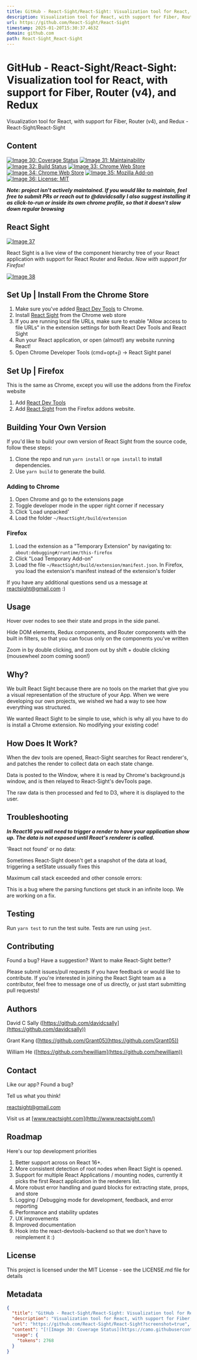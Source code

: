 ```yaml
---
title: GitHub - React-Sight/React-Sight: Visualization tool for React, with support for Fiber, Router (v4), and Redux
description: Visualization tool for React, with support for Fiber, Router (v4), and Redux - React-Sight/React-Sight
url: https://github.com/React-Sight/React-Sight
timestamp: 2025-01-20T15:30:37.463Z
domain: github.com
path: React-Sight_React-Sight
---
```


# GitHub - React-Sight/React-Sight: Visualization tool for React, with support for Fiber, Router (v4), and Redux


Visualization tool for React, with support for Fiber, Router (v4), and Redux - React-Sight/React-Sight


## Content

[![Image 30: Coverage Status](https://camo.githubusercontent.com/7bc5fae192d405aaa58199c2ac55d3f28136c267d602d79020e4ee82242d5e18/68747470733a2f2f636f766572616c6c732e696f2f7265706f732f6769746875622f52656163742d53696768742f52656163742d53696768742f62616467652e7376673f6272616e63683d6d6173746572)](https://coveralls.io/github/React-Sight/React-Sight?branch=master) [![Image 31: Maintainability](https://camo.githubusercontent.com/19aee86c5bc13b08534b90486d270d77cf49954e6a404dc0eb52631ff1c7c374/68747470733a2f2f6170692e636f6465636c696d6174652e636f6d2f76312f6261646765732f61376338653763643033343663343563633763362f6d61696e7461696e6162696c697479)](https://codeclimate.com/github/React-Sight/React-Sight/maintainability) [![Image 32: Build Status](https://camo.githubusercontent.com/d005f418470e2d960e89f5927bbe5a7100df1b317f85f2593db0d3d7e71acf2b/68747470733a2f2f7472617669732d63692e6f72672f52656163742d53696768742f52656163742d53696768742e7376673f6272616e63683d6d6173746572)](https://travis-ci.org/React-Sight/React-Sight) [![Image 33: Chrome Web Store](https://camo.githubusercontent.com/c288c75806d23fd084e819c8c0ebc6351c689e44657f6d2b8d68c8db41b6be34/68747470733a2f2f696d672e736869656c64732e696f2f6368726f6d652d7765622d73746f72652f75736572732f61616c70706f6c696c61707066616b706d6466646b707070646e68706769666e2e737667)](https://chrome.google.com/webstore/detail/react-sight/aalppolilappfakpmdfdkpppdnhpgifn) [![Image 34: Chrome Web Store](https://camo.githubusercontent.com/1955ccb2e137d9b276130eb9d4fc1f6e7efaef42593f23d1039fe9e904d0f2e0/68747470733a2f2f696d672e736869656c64732e696f2f6368726f6d652d7765622d73746f72652f762f61616c70706f6c696c61707066616b706d6466646b707070646e68706769666e2e737667)](https://chrome.google.com/webstore/detail/react-sight/aalppolilappfakpmdfdkpppdnhpgifn) [![Image 35: Mozilla Add-on](https://camo.githubusercontent.com/ca1ef454aa9f18f3fb63d894f3a07426b1b0a3541aecd88050349fa3908fb0c1/68747470733a2f2f696d672e736869656c64732e696f2f616d6f2f762f72656163742d7369676874)](https://camo.githubusercontent.com/ca1ef454aa9f18f3fb63d894f3a07426b1b0a3541aecd88050349fa3908fb0c1/68747470733a2f2f696d672e736869656c64732e696f2f616d6f2f762f72656163742d7369676874) [![Image 36: License: MIT](https://camo.githubusercontent.com/cce5a2a14b0faab422e0bfcdc074afb46089831a0bf5930a7d8af3f31b98f847/68747470733a2f2f696d672e736869656c64732e696f2f62616467652f4c6963656e73652d4d49542d626c75652e737667)](https://opensource.org/licenses/MIT)

_**Note: project isn't actively maintained. If you would like to maintain, feel free to submit PRs or reach out to @davidcsally**_ _**I also suggest installing it as click-to-run or inside its own chrome profile, so that it doesn't slow down regular browsing**_

React Sight
-----------

[](https://github.com/React-Sight/React-Sight?screenshot=true#react-sight)

[![Image 37](https://github.com/React-Sight/React-Sight/raw/master/assets/sidewaylogo4.png)](https://github.com/React-Sight/React-Sight/blob/master/assets/sidewaylogo4.png)

React Sight is a live view of the component hierarchy tree of your React application with support for React Router and Redux. _Now with support for Firefox!_

[![Image 38](https://github.com/React-Sight/React-Sight/raw/master/assets/testingDEMO.gif)](https://github.com/React-Sight/React-Sight/blob/master/assets/testingDEMO.gif)

Set Up | Install From the Chrome Store
--------------------------------------

[](https://github.com/React-Sight/React-Sight?screenshot=true#set-up--install-from-the-chrome-store)

1.  Make sure you've added [React Dev Tools](https://chrome.google.com/webstore/detail/react-developer-tools/fmkadmapgofadopljbjfkapdkoienihi) to Chrome.
2.  Install [React Sight](https://chrome.google.com/webstore/detail/react-sight/aalppolilappfakpmdfdkpppdnhpgifn) from the Chrome web store
3.  If you are running local file URLs, make sure to enable "Allow access to file URLs" in the extension settings for both React Dev Tools and React Sight
4.  Run your React application, or open (almost!) any website running React!
5.  Open Chrome Developer Tools (cmd+opt+j) -\> React Sight panel

Set Up | Firefox
----------------

[](https://github.com/React-Sight/React-Sight?screenshot=true#set-up---firefox)

This is the same as Chrome, except you will use the addons from the Firefox website

1.  Add [React Dev Tools](https://addons.mozilla.org/en-US/firefox/addon/react-devtools/?src=search)
2.  Add [React Sight](https://addons.mozilla.org/en-US/firefox/addon/react-sight/) from the Firefox addons website.

Building Your Own Version
-------------------------

[](https://github.com/React-Sight/React-Sight?screenshot=true#building-your-own-version)

If you'd like to build your own version of React Sight from the source code, follow these steps:

1.  Clone the repo and run `yarn install` or `npm install` to install dependencies.
2.  Use `yarn build` to generate the build.

### Adding to Chrome

[](https://github.com/React-Sight/React-Sight?screenshot=true#adding-to-chrome)

1.  Open Chrome and go to the extensions page
2.  Toggle developer mode in the upper right corner if necessary
3.  Click 'Load unpacked'
4.  Load the folder `~/ReactSight/build/extension`

### Firefox

[](https://github.com/React-Sight/React-Sight?screenshot=true#firefox)

1.  Load the extension as a "Temporary Extension" by navigating to: `about:debugging#/runtime/this-firefox`
2.  Click "Load Temporary Add-on"
3.  Load the file `~/ReactSight/build/extension/manifest.json`. In Firefox, you load the extension's manifest instead of the extension's folder

If you have any additional questions send us a message at [reactsight@gmail.com](mailto:reactsight@gmail.com) :)

Usage
-----

[](https://github.com/React-Sight/React-Sight?screenshot=true#usage)

Hover over nodes to see their state and props in the side panel.

Hide DOM elements, Redux components, and Router components with the built in filters, so that you can focus only on the components you've written

Zoom in by double clicking, and zoom out by shift + double clicking (mousewheel zoom coming soon!)

Why?
----

[](https://github.com/React-Sight/React-Sight?screenshot=true#why)

We built React Sight because there are no tools on the market that give you a visual representation of the structure of your App. When we were developing our own projects, we wished we had a way to see how everything was structured.

We wanted React Sight to be simple to use, which is why all you have to do is install a Chrome extension. No modifying your existing code!

How Does It Work?
-----------------

[](https://github.com/React-Sight/React-Sight?screenshot=true#how-does-it-work)

When the dev tools are opened, React-Sight searches for React renderer's, and patches the render to collect data on each state change.

Data is posted to the Window, where it is read by Chrome's background.js window, and is then relayed to React-Sight's devTools page.

The raw data is then processed and fed to D3, where it is displayed to the user.

Troubleshooting
---------------

[](https://github.com/React-Sight/React-Sight?screenshot=true#troubleshooting)

_**In React16 you will need to trigger a render to have your application show up. The data is not exposed until React's renderer is called.**_

'React not found' or no data:

Sometimes React-Sight doesn't get a snapshot of the data at load, triggering a setState ussually fixes this

Maximum call stack exceeded and other console errors:

This is a bug where the parsing functions get stuck in an infinite loop. We are working on a fix.

Testing
-------

[](https://github.com/React-Sight/React-Sight?screenshot=true#testing)

Run `yarn test` to run the test suite. Tests are run using `jest`.

Contributing
------------

[](https://github.com/React-Sight/React-Sight?screenshot=true#contributing)

Found a bug? Have a suggestion? Want to make React-Sight better?

Please submit issues/pull requests if you have feedback or would like to contribute. If you're interested in joining the React Sight team as a contributor, feel free to message one of us directly, or just start submitting pull requests!

Authors
-------

[](https://github.com/React-Sight/React-Sight?screenshot=true#authors)

David C Sally ([https://github.com/davidcsally](https://github.com/davidcsally))

Grant Kang ([https://github.com/Grant05](https://github.com/Grant05))

William He ([https://github.com/hewilliam](https://github.com/hewilliam))

Contact
-------

[](https://github.com/React-Sight/React-Sight?screenshot=true#contact)

Like our app? Found a bug?

Tell us what you think!

[reactsight@gmail.com](mailto:reactsight@gmail.com)

Visit us at [www.reactsight.com](http://www.reactsight.com/)

Roadmap
-------

[](https://github.com/React-Sight/React-Sight?screenshot=true#roadmap)

Here's our top development priorities

1.  Better support across on React 16+.
2.  More consistent detection of root nodes when React Sight is opened.
3.  Support for multiple React Applications / mounting nodes, currently it picks the first React application in the renderers list.
4.  More robust error handling and guard blocks for extracting state, props, and store
5.  Logging / Debugging mode for development, feedback, and error reporting
6.  Performance and stability updates
7.  UX improvements
8.  Improved documentation
9.  Hook into the react-devtools-backend so that we don't have to reimplement it :)

License
-------

[](https://github.com/React-Sight/React-Sight?screenshot=true#license)

This project is licensed under the MIT License - see the LICENSE.md file for details

## Metadata

```json
{
  "title": "GitHub - React-Sight/React-Sight: Visualization tool for React, with support for Fiber, Router (v4), and Redux",
  "description": "Visualization tool for React, with support for Fiber, Router (v4), and Redux - React-Sight/React-Sight",
  "url": "https://github.com/React-Sight/React-Sight?screenshot=true",
  "content": "[![Image 30: Coverage Status](https://camo.githubusercontent.com/7bc5fae192d405aaa58199c2ac55d3f28136c267d602d79020e4ee82242d5e18/68747470733a2f2f636f766572616c6c732e696f2f7265706f732f6769746875622f52656163742d53696768742f52656163742d53696768742f62616467652e7376673f6272616e63683d6d6173746572)](https://coveralls.io/github/React-Sight/React-Sight?branch=master) [![Image 31: Maintainability](https://camo.githubusercontent.com/19aee86c5bc13b08534b90486d270d77cf49954e6a404dc0eb52631ff1c7c374/68747470733a2f2f6170692e636f6465636c696d6174652e636f6d2f76312f6261646765732f61376338653763643033343663343563633763362f6d61696e7461696e6162696c697479)](https://codeclimate.com/github/React-Sight/React-Sight/maintainability) [![Image 32: Build Status](https://camo.githubusercontent.com/d005f418470e2d960e89f5927bbe5a7100df1b317f85f2593db0d3d7e71acf2b/68747470733a2f2f7472617669732d63692e6f72672f52656163742d53696768742f52656163742d53696768742e7376673f6272616e63683d6d6173746572)](https://travis-ci.org/React-Sight/React-Sight) [![Image 33: Chrome Web Store](https://camo.githubusercontent.com/c288c75806d23fd084e819c8c0ebc6351c689e44657f6d2b8d68c8db41b6be34/68747470733a2f2f696d672e736869656c64732e696f2f6368726f6d652d7765622d73746f72652f75736572732f61616c70706f6c696c61707066616b706d6466646b707070646e68706769666e2e737667)](https://chrome.google.com/webstore/detail/react-sight/aalppolilappfakpmdfdkpppdnhpgifn) [![Image 34: Chrome Web Store](https://camo.githubusercontent.com/1955ccb2e137d9b276130eb9d4fc1f6e7efaef42593f23d1039fe9e904d0f2e0/68747470733a2f2f696d672e736869656c64732e696f2f6368726f6d652d7765622d73746f72652f762f61616c70706f6c696c61707066616b706d6466646b707070646e68706769666e2e737667)](https://chrome.google.com/webstore/detail/react-sight/aalppolilappfakpmdfdkpppdnhpgifn) [![Image 35: Mozilla Add-on](https://camo.githubusercontent.com/ca1ef454aa9f18f3fb63d894f3a07426b1b0a3541aecd88050349fa3908fb0c1/68747470733a2f2f696d672e736869656c64732e696f2f616d6f2f762f72656163742d7369676874)](https://camo.githubusercontent.com/ca1ef454aa9f18f3fb63d894f3a07426b1b0a3541aecd88050349fa3908fb0c1/68747470733a2f2f696d672e736869656c64732e696f2f616d6f2f762f72656163742d7369676874) [![Image 36: License: MIT](https://camo.githubusercontent.com/cce5a2a14b0faab422e0bfcdc074afb46089831a0bf5930a7d8af3f31b98f847/68747470733a2f2f696d672e736869656c64732e696f2f62616467652f4c6963656e73652d4d49542d626c75652e737667)](https://opensource.org/licenses/MIT)\n\n_**Note: project isn't actively maintained. If you would like to maintain, feel free to submit PRs or reach out to @davidcsally**_ _**I also suggest installing it as click-to-run or inside its own chrome profile, so that it doesn't slow down regular browsing**_\n\nReact Sight\n-----------\n\n[](https://github.com/React-Sight/React-Sight?screenshot=true#react-sight)\n\n[![Image 37](https://github.com/React-Sight/React-Sight/raw/master/assets/sidewaylogo4.png)](https://github.com/React-Sight/React-Sight/blob/master/assets/sidewaylogo4.png)\n\nReact Sight is a live view of the component hierarchy tree of your React application with support for React Router and Redux. _Now with support for Firefox!_\n\n[![Image 38](https://github.com/React-Sight/React-Sight/raw/master/assets/testingDEMO.gif)](https://github.com/React-Sight/React-Sight/blob/master/assets/testingDEMO.gif)\n\nSet Up | Install From the Chrome Store\n--------------------------------------\n\n[](https://github.com/React-Sight/React-Sight?screenshot=true#set-up--install-from-the-chrome-store)\n\n1.  Make sure you've added [React Dev Tools](https://chrome.google.com/webstore/detail/react-developer-tools/fmkadmapgofadopljbjfkapdkoienihi) to Chrome.\n2.  Install [React Sight](https://chrome.google.com/webstore/detail/react-sight/aalppolilappfakpmdfdkpppdnhpgifn) from the Chrome web store\n3.  If you are running local file URLs, make sure to enable \"Allow access to file URLs\" in the extension settings for both React Dev Tools and React Sight\n4.  Run your React application, or open (almost!) any website running React!\n5.  Open Chrome Developer Tools (cmd+opt+j) -\\> React Sight panel\n\nSet Up | Firefox\n----------------\n\n[](https://github.com/React-Sight/React-Sight?screenshot=true#set-up---firefox)\n\nThis is the same as Chrome, except you will use the addons from the Firefox website\n\n1.  Add [React Dev Tools](https://addons.mozilla.org/en-US/firefox/addon/react-devtools/?src=search)\n2.  Add [React Sight](https://addons.mozilla.org/en-US/firefox/addon/react-sight/) from the Firefox addons website.\n\nBuilding Your Own Version\n-------------------------\n\n[](https://github.com/React-Sight/React-Sight?screenshot=true#building-your-own-version)\n\nIf you'd like to build your own version of React Sight from the source code, follow these steps:\n\n1.  Clone the repo and run `yarn install` or `npm install` to install dependencies.\n2.  Use `yarn build` to generate the build.\n\n### Adding to Chrome\n\n[](https://github.com/React-Sight/React-Sight?screenshot=true#adding-to-chrome)\n\n1.  Open Chrome and go to the extensions page\n2.  Toggle developer mode in the upper right corner if necessary\n3.  Click 'Load unpacked'\n4.  Load the folder `~/ReactSight/build/extension`\n\n### Firefox\n\n[](https://github.com/React-Sight/React-Sight?screenshot=true#firefox)\n\n1.  Load the extension as a \"Temporary Extension\" by navigating to: `about:debugging#/runtime/this-firefox`\n2.  Click \"Load Temporary Add-on\"\n3.  Load the file `~/ReactSight/build/extension/manifest.json`. In Firefox, you load the extension's manifest instead of the extension's folder\n\nIf you have any additional questions send us a message at [reactsight@gmail.com](mailto:reactsight@gmail.com) :)\n\nUsage\n-----\n\n[](https://github.com/React-Sight/React-Sight?screenshot=true#usage)\n\nHover over nodes to see their state and props in the side panel.\n\nHide DOM elements, Redux components, and Router components with the built in filters, so that you can focus only on the components you've written\n\nZoom in by double clicking, and zoom out by shift + double clicking (mousewheel zoom coming soon!)\n\nWhy?\n----\n\n[](https://github.com/React-Sight/React-Sight?screenshot=true#why)\n\nWe built React Sight because there are no tools on the market that give you a visual representation of the structure of your App. When we were developing our own projects, we wished we had a way to see how everything was structured.\n\nWe wanted React Sight to be simple to use, which is why all you have to do is install a Chrome extension. No modifying your existing code!\n\nHow Does It Work?\n-----------------\n\n[](https://github.com/React-Sight/React-Sight?screenshot=true#how-does-it-work)\n\nWhen the dev tools are opened, React-Sight searches for React renderer's, and patches the render to collect data on each state change.\n\nData is posted to the Window, where it is read by Chrome's background.js window, and is then relayed to React-Sight's devTools page.\n\nThe raw data is then processed and fed to D3, where it is displayed to the user.\n\nTroubleshooting\n---------------\n\n[](https://github.com/React-Sight/React-Sight?screenshot=true#troubleshooting)\n\n_**In React16 you will need to trigger a render to have your application show up. The data is not exposed until React's renderer is called.**_\n\n'React not found' or no data:\n\nSometimes React-Sight doesn't get a snapshot of the data at load, triggering a setState ussually fixes this\n\nMaximum call stack exceeded and other console errors:\n\nThis is a bug where the parsing functions get stuck in an infinite loop. We are working on a fix.\n\nTesting\n-------\n\n[](https://github.com/React-Sight/React-Sight?screenshot=true#testing)\n\nRun `yarn test` to run the test suite. Tests are run using `jest`.\n\nContributing\n------------\n\n[](https://github.com/React-Sight/React-Sight?screenshot=true#contributing)\n\nFound a bug? Have a suggestion? Want to make React-Sight better?\n\nPlease submit issues/pull requests if you have feedback or would like to contribute. If you're interested in joining the React Sight team as a contributor, feel free to message one of us directly, or just start submitting pull requests!\n\nAuthors\n-------\n\n[](https://github.com/React-Sight/React-Sight?screenshot=true#authors)\n\nDavid C Sally ([https://github.com/davidcsally](https://github.com/davidcsally))\n\nGrant Kang ([https://github.com/Grant05](https://github.com/Grant05))\n\nWilliam He ([https://github.com/hewilliam](https://github.com/hewilliam))\n\nContact\n-------\n\n[](https://github.com/React-Sight/React-Sight?screenshot=true#contact)\n\nLike our app? Found a bug?\n\nTell us what you think!\n\n[reactsight@gmail.com](mailto:reactsight@gmail.com)\n\nVisit us at [www.reactsight.com](http://www.reactsight.com/)\n\nRoadmap\n-------\n\n[](https://github.com/React-Sight/React-Sight?screenshot=true#roadmap)\n\nHere's our top development priorities\n\n1.  Better support across on React 16+.\n2.  More consistent detection of root nodes when React Sight is opened.\n3.  Support for multiple React Applications / mounting nodes, currently it picks the first React application in the renderers list.\n4.  More robust error handling and guard blocks for extracting state, props, and store\n5.  Logging / Debugging mode for development, feedback, and error reporting\n6.  Performance and stability updates\n7.  UX improvements\n8.  Improved documentation\n9.  Hook into the react-devtools-backend so that we don't have to reimplement it :)\n\nLicense\n-------\n\n[](https://github.com/React-Sight/React-Sight?screenshot=true#license)\n\nThis project is licensed under the MIT License - see the LICENSE.md file for details",
  "usage": {
    "tokens": 2768
  }
}
```
